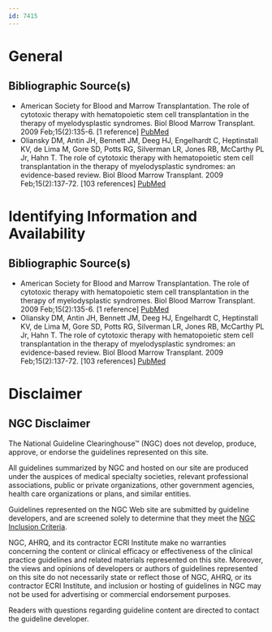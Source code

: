 ```yaml
---
id: 7415
---
```


# General

## Bibliographic Source(s)

- American Society for Blood and Marrow Transplantation. The role of cytotoxic therapy with hematopoietic stem cell transplantation in the therapy of myelodysplastic syndromes. Biol Blood Marrow Transplant. 2009 Feb;15(2):135-6. [1 reference] [ PubMed ](http://www.ncbi.nlm.nih.gov/entrez/query.fcgi?cmd=Retrieve&db=pubmed&dopt=Abstract&list_uids=19167675)
- Oliansky DM, Antin JH, Bennett JM, Deeg HJ, Engelhardt C, Heptinstall KV, de Lima M, Gore SD, Potts RG, Silverman LR, Jones RB, McCarthy PL Jr, Hahn T. The role of cytotoxic therapy with hematopoietic stem cell transplantation in the therapy of myelodysplastic syndromes: an evidence-based review. Biol Blood Marrow Transplant. 2009 Feb;15(2):137-72. [103 references] [ PubMed ](http://www.ncbi.nlm.nih.gov/entrez/query.fcgi?cmd=Retrieve&db=pubmed&dopt=Abstract&list_uids=19167676)

# Identifying Information and Availability

## Bibliographic Source(s)

- American Society for Blood and Marrow Transplantation. The role of cytotoxic therapy with hematopoietic stem cell transplantation in the therapy of myelodysplastic syndromes. Biol Blood Marrow Transplant. 2009 Feb;15(2):135-6. [1 reference] [ PubMed ](http://www.ncbi.nlm.nih.gov/entrez/query.fcgi?cmd=Retrieve&db=pubmed&dopt=Abstract&list_uids=19167675)
- Oliansky DM, Antin JH, Bennett JM, Deeg HJ, Engelhardt C, Heptinstall KV, de Lima M, Gore SD, Potts RG, Silverman LR, Jones RB, McCarthy PL Jr, Hahn T. The role of cytotoxic therapy with hematopoietic stem cell transplantation in the therapy of myelodysplastic syndromes: an evidence-based review. Biol Blood Marrow Transplant. 2009 Feb;15(2):137-72. [103 references] [ PubMed ](http://www.ncbi.nlm.nih.gov/entrez/query.fcgi?cmd=Retrieve&db=pubmed&dopt=Abstract&list_uids=19167676)

# Disclaimer

## NGC Disclaimer

The National Guideline Clearinghouse™ (NGC) does not develop, produce, approve, or endorse the guidelines represented on this site.

All guidelines summarized by NGC and hosted on our site are produced under the auspices of medical specialty societies, relevant professional associations, public or private organizations, other government agencies, health care organizations or plans, and similar entities.

Guidelines represented on the NGC Web site are submitted by guideline developers, and are screened solely to determine that they meet the [NGC Inclusion Criteria](/help-and-about/summaries/inclusion-criteria).

NGC, AHRQ, and its contractor ECRI Institute make no warranties concerning the content or clinical efficacy or effectiveness of the clinical practice guidelines and related materials represented on this site. Moreover, the views and opinions of developers or authors of guidelines represented on this site do not necessarily state or reflect those of NGC, AHRQ, or its contractor ECRI Institute, and inclusion or hosting of guidelines in NGC may not be used for advertising or commercial endorsement purposes.

Readers with questions regarding guideline content are directed to contact the guideline developer.

